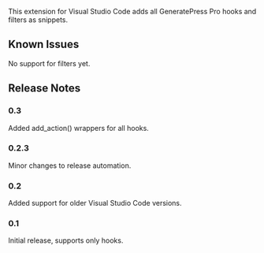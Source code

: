 This extension for Visual Studio Code adds all GeneratePress Pro hooks and filters as snippets.

## Known Issues

No support for filters yet.

## Release Notes

### 0.3

Added add_action() wrappers for all hooks.

### 0.2.3

Minor changes to release automation.

### 0.2

Added support for older Visual Studio Code versions.

### 0.1

Initial release, supports only hooks.
